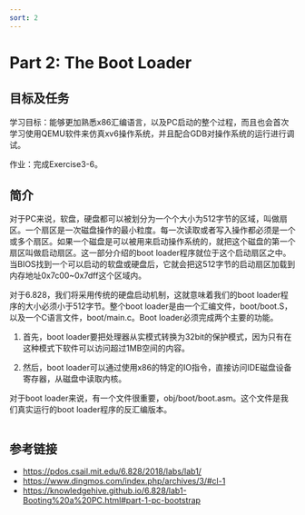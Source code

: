 ```yaml
---
sort: 2
---
```


# Part 2: The Boot Loader

## 目标及任务
学习目标：能够更加熟悉x86汇编语言，以及PC启动的整个过程，而且也会首次学习使用QEMU软件来仿真xv6操作系统，并且配合GDB对操作系统的运行进行调试。

作业：完成Exercise3-6。

## 简介

对于PC来说，软盘，硬盘都可以被划分为一个个大小为512字节的区域，叫做扇区。一个扇区是一次磁盘操作的最小粒度。每一次读取或者写入操作都必须是一个或多个扇区。如果一个磁盘是可以被用来启动操作系统的，就把这个磁盘的第一个扇区叫做启动扇区。这一部分介绍的boot loader程序就位于这个启动扇区之中。当BIOS找到一个可以启动的软盘或硬盘后，它就会把这512字节的启动扇区加载到内存地址0x7c00~0x7dff这个区域内。

对于6.828，我们将采用传统的硬盘启动机制，这就意味着我们的boot loader程序的大小必须小于512字节。整个boot loader是由一个汇编文件，boot/boot.S，以及一个C语言文件，boot/main.c。Boot loader必须完成两个主要的功能。

 1. 首先，boot loader要把处理器从实模式转换为32bit的保护模式，因为只有在这种模式下软件可以访问超过1MB空间的内容。

 2. 然后，boot loader可以通过使用x86的特定的IO指令，直接访问IDE磁盘设备寄存器，从磁盘中读取内核。

对于boot loader来说，有一个文件很重要，obj/boot/boot.asm。这个文件是我们真实运行的boot loader程序的反汇编版本。

```bash


```




## 参考链接
* <https://pdos.csail.mit.edu/6.828/2018/labs/lab1/>
* <https://www.dingmos.com/index.php/archives/3/#cl-1>
* <https://knowledgehive.github.io/6.828/lab1-Booting%20a%20PC.html#part-1-pc-bootstrap>
